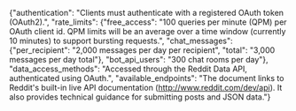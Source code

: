 {"authentication": "Clients must authenticate with a registered OAuth token (OAuth2).", "rate_limits": {"free_access": "100 queries per minute (QPM) per OAuth client id. QPM limits will be an average over a time window (currently 10 minutes) to support bursting requests.", "chat_messages": {"per_recipient": "2,000 messages per day per recipient", "total": "3,000 messages per day total"}, "bot_api_users": "300 chat rooms per day"}, "data_access_methods": "Accessed through the Reddit Data API, authenticated using OAuth.", "available_endpoints": "The document links to Reddit's built-in live API documentation (http://www.reddit.com/dev/api). It also provides technical guidance for submitting posts and JSON data."}